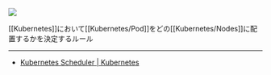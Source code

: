 ![](https://github.com/kubernetes/community/raw/master/icons/png/control_plane_components/labeled/sched-128.png)

[[Kubernetes]]において[[Kubernetes/Pod]]をどの[[Kubernetes/Nodes]]に配置するかを決定するルール

---

- [Kubernetes Scheduler | Kubernetes](https://kubernetes.io/docs/concepts/scheduling-eviction/kube-scheduler/)